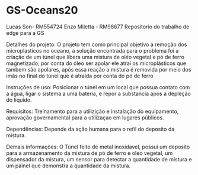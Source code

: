 # GS-Oceans20
Lucas Son- RM554724
Enzo Miletta - RM98677
Repositorio do trabalho de edge para a GS
 
Detalhes do projeto: 
O projeto tem como principal objetivo a remoção dos microplasticos no oceano, a solução encontrada para o problema foi a criação de um túnel que libera uma mistura de oléo vegetal e pó de ferro magnetizado, por conta do óleo ser apolar ele atraí os microplásticos que tambem são apolares, após essa reação a mistura é removida por meio dos imãs no final do túnel que é atraída por conta do pó de ferro

Instruções de uso:
Posicionar o túnel em um local que possua contato com a água, ligar o sistema a uma bateria, e repor a substancia após a depleção do liquído.

Requisitos:
Treinamento para a utilizição e instalação do equipamento, aprovação governamental para a utilizaçao em lugares públicos.

Dependências:
Depende da ação humana para o refil do deposito da mistura.

Demais informações:
O Túnel feito de metal inoxidavel, possui um deposito para a armazenamento da mistura de pó de ferro e oleo vegetal, um dispensador da mistura, um sensor para detectar a quantidade de mistura e um painel que demonstra a quantidade da mistura.
